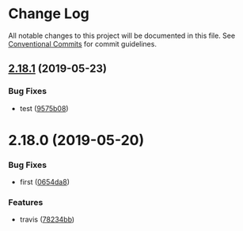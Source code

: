# Change Log

All notable changes to this project will be documented in this file.
See [Conventional Commits](https://conventionalcommits.org) for commit guidelines.

## [2.18.1](https://github.com/kaltura/playkit-js-providers/compare/multirepo-ovp@2.18.0...multirepo-ovp@2.18.1) (2019-05-23)


### Bug Fixes

* test ([9575b08](https://github.com/kaltura/playkit-js-providers/commit/9575b08))





# 2.18.0 (2019-05-20)


### Bug Fixes

* first ([0654da8](https://github.com/kaltura/playkit-js-providers/commit/0654da8))


### Features

* travis ([78234bb](https://github.com/kaltura/playkit-js-providers/commit/78234bb))
